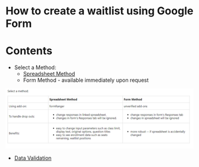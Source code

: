 # How to create a waitlist using Google Form

# Contents
- Select a Method:
  - [Spreadsheet Method](spreadsheet-method)
  - Form Method - available immediately upon request
 
![alt text](https://github.com/missweizhang/google-form-waitlist/blob/master/img/select_method.PNG)

- [Data Validation](data-validation)

